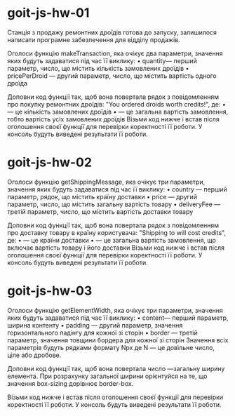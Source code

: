 # goit-js-hw-01

Станція з продажу ремонтних дроїдів готова до запуску, залишилося написати програмне забезпечення для відділу продажів.

Оголоси функцію makeTransaction, яка очікує два параметри, значення яких будуть задаватися під час її виклику: • quantity— перший параметр, число, що містить кількість замовлених дроїдів • pricePerDroid — другий параметр, число, що містить вартість одного дроїда

Доповни код функції так, щоб вона повертала рядок з повідомленням про покупку ремонтних дроїдів: "You ordered <quantity> droids worth <totalPrice> credits!", де: • <quantity> — це кількість замовлених дроїдів • <totalPrice> — це загальна вартість замовлення, тобто вартість усіх замовлених дроїдів
Візьми код нижче і встав після оголошення своєї функції для перевірки коректності її роботи. У консоль будуть виведені результати її роботи.

# goit-js-hw-02

Оголоси функцію getShippingMessage, яка очікує три параметри, значення яких будуть задаватися під час її виклику: • country — перший параметр, рядок, що містить країну доставки • price — другий параметр, число, що містить загальну вартість товару • deliveryFee — третій параметр, число, що містить вартість доставки товару

Доповни код функції так, щоб вона повертала рядок з повідомленням про доставку товару в країну користувача: "Shipping to <country> will cost <totalPrice> credits", де: • <country> — це країни доставки • <totalPrice> — це загальна вартість замовлення, що включає вартість товару і його доставки
Візьми код нижче і встав після оголошення своєї функції для перевірки коректності її роботи. У консоль будуть виведені результати її роботи.

# goit-js-hw-03

Оголоси функцію getElementWidth, яка очікує три параметри, значення яких будуть задаватися під час її виклику: • content— перший параметр, ширина контенту • padding — другий параметр, значення горизонтального падінгу для кожної зі сторін • border — третій параметр, значення товщини бордера для кожної зі сторін Значення всіх параметрів будуть рядками формату Npx де N — це довільне число, ціле або дробове.

Доповни код функції так, щоб вона повертала число —загальну ширину елемента. При розрахунку загальної ширини орієнтуйся на те, що значення box-sizing дорівнює border-box.

Візьми код нижче і встав після оголошення своєї функції для перевірки коректності її роботи. У консоль будуть виведені результати її роботи.